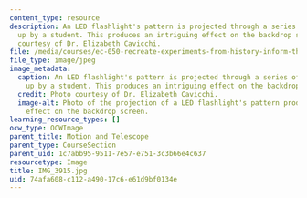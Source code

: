 ```yaml
---
content_type: resource
description: An LED flashlight's pattern is projected through a series of lenses set
  up by a student. This produces an intriguing effect on the backdrop screen. Photo
  courtesy of Dr. Elizabeth Cavicchi.
file: /media/courses/ec-050-recreate-experiments-from-history-inform-the-future-from-the-past-galileo-january-iap-2010/74afa608c112a49017c6e61d9bf0134e_IMG_3915.jpg
file_type: image/jpeg
image_metadata:
  caption: An LED flashlight's pattern is projected through a series of lenses set
    up by a student. This produces an intriguing effect on the backdrop screen.
  credit: Photo courtesy of Dr. Elizabeth Cavicchi.
  image-alt: Photo of the projection of a LED flashlight's pattern producing an intriguing
    effect on the backdrop screen.
learning_resource_types: []
ocw_type: OCWImage
parent_title: Motion and Telescope
parent_type: CourseSection
parent_uid: 1c7abb95-9511-7e57-e751-3c3b66e4c637
resourcetype: Image
title: IMG_3915.jpg
uid: 74afa608-c112-a490-17c6-e61d9bf0134e
---
```

